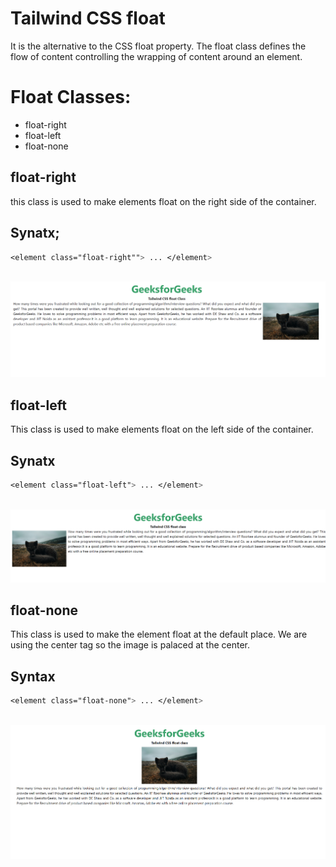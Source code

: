 # Tailwind CSS float
It is the alternative to the CSS float property. The float class defines the flow of content controlling the wrapping of content around an element.

# Float Classes:
<ul> 
<li>float-right</li>
<li>float-left</li>
<li>float-none</li>
</ul>

## float-right
this class is used to make elements float on the right side of the container.

## Synatx;
```css
<element class="float-right""> ... </element>
```
</br>
<img src="images\float right.png">

## float-left
This class is used to make elements float on the left side of the container.

## Synatx
```css
<element class="float-left"> ... </element>
```
</br>
<img src="images\float left.png">

## float-none
This class is used to make the element float at the default place. We are using the center tag so the image is palaced at the center.

## Syntax
```css
<element class="float-none"> ... </element>
```
</br>
<img src="images\float none.png">